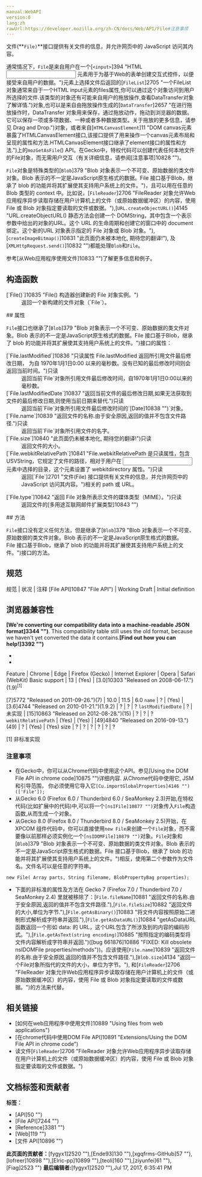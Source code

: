 ```yaml
---
manual:WebAPI
version:0
lang:zh
rawUrl:https://developer.mozilla.org/zh-CN/docs/Web/API/File#注意事项
---
```






文件(**`File)`**接口提供有关文件的信息，并允许网页中的 JavaScript 访问其内容。



通常情况下，`File`是来自用户在一个[`<input>`]394 "HTML <input> 元素用于为基于Web的表单创建交互式控件，以便接受来自用户的数据。")元素上选择文件后返回的[`FileList`]2705 "一个FileList对象通常来自于一个HTML input元素的files属性,你可以通过这个对象访问到用户所选择的文件.该类型的对象还有可能来自用户的拖放操作,查看DataTransfer对象了解详情.")对象,也可以是来自由拖放操作生成的[`DataTransfer`]2657 "在进行拖放操作时，DataTransfer 对象用来保存，通过拖放动作，拖动到浏览器的数据。它可以保存一项或多项数据、一种或者多种数据类型。关于拖放的更多信息，请参见 Drag and Drop.")对象，或者来自[`HTMLCanvasElement`]11 "DOM canvas元素暴露了HTMLCanvasElement接口,该接口提供了用来操作一个canvas元素布局和呈现的属性和方法.HTMLCanvasElement接口继承了element接口的属性和方法.")上的`mozGetAsFile`() API。在Gecko中，特权代码可以创建代表任何本地文件的File对象，而无需用户交互（有关详细信息，请参阅[注意事项]10828 "")。



`File`对象是特殊类型的[`Blob`]379 "Blob 对象表示一个不可变、原始数据的类文件对象。Blob 表示的不一定是JavaScript原生格式的数据。File 接口基于Blob，继承了 blob 的功能并将其扩展使其支持用户系统上的文件。")，且可以用在任意的 Blob 类型的 context 中。比如说，[`FileReader`]2706 "FileReader 对象允许Web应用程序异步读取存储在用户计算机上的文件（或原始数据缓冲区）的内容，使用 File 或 Blob 对象指定要读取的文件或数据。"),[`URL.createObjectURL()`]4145 "URL.createObjectURL() 静态方法会创建一个 DOMString，其中包含一个表示参数中给出的对象的URL。这个 URL 的生命周期和创建它的窗口中的 document 绑定。这个新的URL 对象表示指定的 File 对象或 Blob 对象。"),[`createImageBitmap()`]10831 "此页面仍未被本地化, 期待您的翻译!"), 及[`XMLHttpRequest.send()`]10832 "")都能处理`Blob`和`File`。



参考[从Web应用程序使用文件]10833 "")了解更多信息和例子。


## 构造函数<a name="构造函数"></a>
<dl><dt id=''>[`File()`]10835 "File() 构造器创建新的 File 对象实例。")</dt><dd>返回一个新构建的文件对象（`File`）。</dd></dl>
## 属性<a name="Properties"></a>


`File`接口也继承了[`Blob`]379 "Blob 对象表示一个不可变、原始数据的类文件对象。Blob 表示的不一定是JavaScript原生格式的数据。File 接口基于Blob，继承了 blob 的功能并将其扩展使其支持用户系统上的文件。")接口的属性：

<dl><dt id=''>[`File.lastModified`]10836 "只读属性 File.lastModified 返回所引用文件最后修改日期， 为自 1970年1月1日0:00 以来的毫秒数。没有已知的最后修改时间则会返回当前时间。")只读</dt><dd>返回当前`File`对象所引用文件最后修改时间，自1970年1月1日0:00以来的毫秒数。</dd><dt id=''>[`File.lastModifiedDate`]10837 "返回当前文件的最后修改日期,如果无法获取到文件的最后修改日期,则使用当前日期来替代.")只读<i></i></dt><dd>返回当前`File`对象所引用文件最后修改时间的`[Date]10838 "")`对象。</dd><dt id=''>[`File.name`]10839 "返回文件的名称.由于安全原因,返回的值并不包含文件路径.")只读</dt><dd>返回当前`File`对象所引用文件的名字。</dd><dt id=''>[`File.size`]10840 "此页面仍未被本地化, 期待您的翻译!")只读</dt><dd>返回文件的大小。</dd><dt id=''>[`File.webkitRelativePath`]10841 "File.webkitRelativePath 是只读属性，包含 USVString，它规定了文件的路径，相对于用户在 <input> 元素中选择的目录，这个元素设置了 webkitdirectory 属性。")只读<i></i></dt><dd>返回[`File`]2701 "文件(File) 接口提供有关文件的信息，并允许网页中的 JavaScript 访问其内容。")相关的 path 或 URL。</dd></dl><dl><dt id=''>[`File.type`]10842 "返回 File 对象所表示文件的媒体类型（MIME）。")只读</dt><dd>返回文件的[多用途互联网邮件扩展类型]10843 "")</dd></dl>
## 方法<a name="方法"></a>


`File`接口没有定义任何方法，但是继承了[`Blob`]379 "Blob 对象表示一个不可变、原始数据的类文件对象。Blob 表示的不一定是JavaScript原生格式的数据。File 接口基于Blob，继承了 blob 的功能并将其扩展使其支持用户系统上的文件。")接口的方法。


## 规范<a name="规范"></a>

规范 | 状况 | 注释 
[File API]10847 "File API") | Working Draft | Initial definition 


## 浏览器兼容性<a name="Browser_compatibility"></a>


**[We&#39;re converting our compatibility data into a machine-readable JSON format]3344 "")**. This compatibility table still uses the old format, because we haven&#39;t yet converted the data it contains.**[Find out how you can help!]3392 "")**


* 
* 

Feature | Chrome | Edge | Firefox (Gecko) | Internet Explorer | Opera | Safari (WebKit) 
Basic support | 13 | (Yes) | [3.0]10303 "Released on 2008-06-17.")(1.9)<sup>[1]</sup><br></br>[7]5772 "Released on 2011-09-26.")(7) | 10.0 | 11.5 | 6.0 
`name` | ? | (Yes) | [3.6]4744 "Released on 2010-01-21.")(1.9.2) | ? | ? | ? 
`lastModifiedDate`<i></i> | ? | 未实现 | [15]10863 "Released on 2012-08-28.")(15) | ? | ? | ? 
`webkitRelativePath`<i></i> | (Yes) | (Yes) | [49]4840 "Released on 2016-09-13.")(49) | ? | (Yes) | (Yes) 
size | ? | ? | ? | ? | ? | ? 






[1] 非标准实现


### 注意事项<a name="Notes"></a>

* 在Gecko中，你可以从Chrome代码中使用这个API。参见[Using the DOM File API in chrome code]10875 "")详细内容. 从Chrome代码中使用它, JSM 和引导范围， 你必须使用它导入它`[Cu.importGlobalProperties]4146 "")(['File']);`
* 从Gecko 6.0 (Firefox 6.0 / Thunderbird 6.0 / SeaMonkey 2.3)开始,在特权代码(比如扩展中的代码)中,可以将一个`[nsIFile]10877 "")`对象传入`File`构造函数,从而生成一个对象。
* 从Gecko 8.0 (Firefox 8.0 / Thunderbird 8.0 / SeaMonkey 2.5)开始，在 XPCOM 组件代码中，你可以直接使用`new File`来创建一个`File`对象，而不需要像以前那样必须实例化一个`[nsIDOMFile]10879 "")`对象。`File`对象和[`Blob`]379 "Blob 对象表示一个不可变、原始数据的类文件对象。Blob 表示的不一定是JavaScript原生格式的数据。File 接口基于Blob，继承了 blob 的功能并将其扩展使其支持用户系统上的文件。")相反，使用第二个参数作为文件名。文件名可以是任意的字符串。
```
new File( Array parts, String filename, BlobPropertyBag properties);

```
* 下面的非标准的属性及方法在 Gecko 7 (Firefox 7.0 / Thunderbird 7.0 / SeaMonkey 2.4) 里就被移除了：[`File.fileName`]10881 "返回文件的名称.由于安全原因,返回的值并不包含文件路径."),[`File.fileSize`]10882 "返回文件的大小,单位为字节."),[`File.getAsBinary()`]10883 "将文件内容按照原始二进制形式解析成字符串并返回."),[`File.getAsDataURL()`]10884 "getAsDataURL函数返回一个形如 data: 的 URL，这个URL包含了所涉及到的内容的编码形式。"),[`File.getAsText(string encoding)`]10885 "按照指定的编码类型将文件内容解析成字符串并返回.")([bug 661876]10886 "FIXED: Kill obsolete nsIDOMFile properties/methods"))。应该使用[`File.name`]10839 "返回文件的名称.由于安全原因,返回的值并不包含文件路径."),[`Blob.size`]4134 "返回一个File对象所指代的文件的大小，单位为字节。"), 和[`FileReader`]2706 "FileReader 对象允许Web应用程序异步读取存储在用户计算机上的文件（或原始数据缓冲区）的内容，使用 File 或 Blob 对象指定要读取的文件或数据。")的方法来代替。

## 相关链接<a name="See_also"></a>

* [如何在web应用程序中使用文件]10889 "Using files from web applications")
* [在chrome代码中使用DOM File API]10891 "Extensions/Using the DOM File API in chrome code")
* 读文件[`FileReader`]2706 "FileReader 对象允许Web应用程序异步读取存储在用户计算机上的文件（或原始数据缓冲区）的内容，使用 File 或 Blob 对象指定要读取的文件或数据。")



## 文档标签和贡献者
**标签：**
* [API]50 "")
* [File API]7244 "")
* [Reference]3381 "")
* [Web]119 "")
* [文件 API]10896 "")

**此页面的贡献者：**[fygyx1]2520 ""),[Ende93]130 ""),[xgqfrms-GitHub]57 ""),[lofreer]10898 ""),[Elric-pp]10899 ""),[teoli]160 ""),[ziyunfei]61 ""),[Fiag]2523 "")
**最后编辑者:**[fygyx1]2520 ""),<time>Jul 17, 2017, 6:35:41 PM</time>


